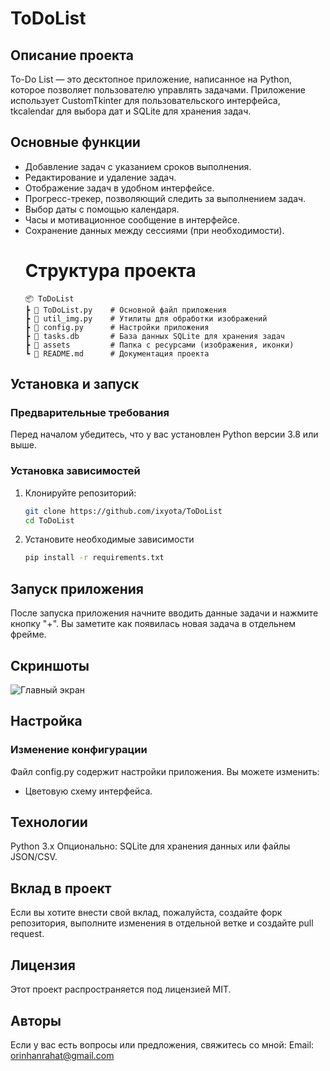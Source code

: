 # ToDoList

## Описание проекта

To-Do List — это десктопное приложение, написанное на Python, которое позволяет пользователю управлять задачами. Приложение использует CustomTkinter для пользовательского интерфейса, tkcalendar для выбора дат и SQLite для хранения задач.

## Основные функции
- Добавление задач с указанием сроков выполнения.
- Редактирование и удаление задач.
- Отображение задач в удобном интерфейсе.
- Прогресс-трекер, позволяющий следить за выполнением задач.
- Выбор даты с помощью календаря.
- Часы и мотивационное сообщение в интерфейсе.
- Сохранение данных между сессиями (при необходимости).
   # Структура проекта
   ```plaintext
   📦 ToDoList  
   ┣ 📜 ToDoList.py    # Основной файл приложения  
   ┣ 📜 util_img.py    # Утилиты для обработки изображений  
   ┣ 📜 config.py      # Настройки приложения  
   ┣ 📜 tasks.db       # База данных SQLite для хранения задач  
   ┣ 📂 assets         # Папка с ресурсами (изображения, иконки)  
   ┗ 📜 README.md      # Документация проекта  
## Установка и запуск
### Предварительные требования
Перед началом убедитесь, что у вас установлен Python версии 3.8 или выше.
### Установка зависимостей
1. Клонируйте репозиторий:
   ```bash
   git clone https://github.com/ixyota/ToDoList
   cd ToDoList 
2. Установите необходимые зависимости
   ```bash
   pip install -r requirements.txt  
## Запуск приложения
После запуска приложения начните вводить данные задачи и нажмите кнопку "+".
Вы заметите как появилась новая задача в отдельнем фрейме.
## Скриншоты
![Главный экран](assets/screenshots/main_screen.png)
## Настройка
### Изменение конфигурации
Файл config.py содержит настройки приложения. Вы можете изменить:
- Цветовую схему интерфейса.
## Технологии
Python 3.x
Опционально: SQLite для хранения данных или файлы JSON/CSV.
## Вклад в проект
Если вы хотите внести свой вклад, пожалуйста, создайте форк репозитория, выполните изменения в отдельной ветке и создайте pull request.
## Лицензия
Этот проект распространяется под лицензией MIT.
## Авторы
Если у вас есть вопросы или предложения, свяжитесь со мной:
Email: orinhanrahat@gmail.com

